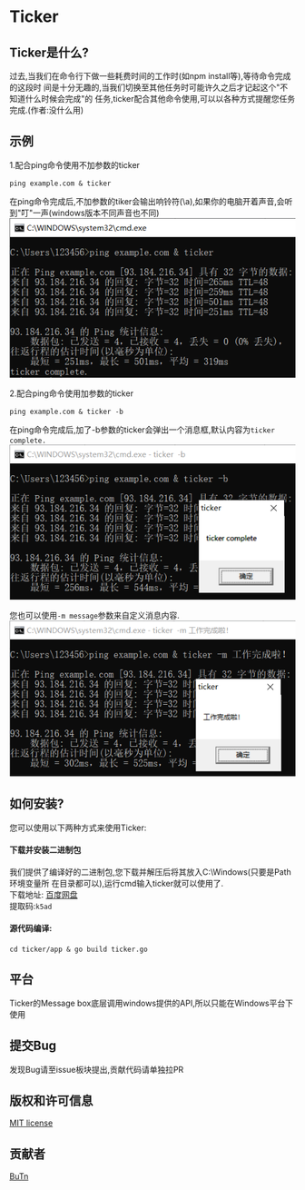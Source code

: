 Ticker  
=============================
 
## Ticker是什么?  
过去,当我们在命令行下做一些耗费时间的工作时(如npm install等),等待命令完成的这段时
间是十分无趣的,当我们切换至其他任务时可能许久之后才记起这个"不知道什么时候会完成"的
任务,ticker配合其他命令使用,可以以各种方式提醒您任务完成.(作者:没什么用)  

## 示例
1.配合ping命令使用不加参数的ticker
```
ping example.com & ticker
```
在ping命令完成后,不加参数的tiker会输出响铃符(\a),如果你的电脑开着声音,会听
到"叮"一声(windows版本不同声音也不同)  
![](https://github.com/kimmosc2/ticker/raw/master/assets/image/p2.png)  
  
  
2.配合ping命令使用加参数的ticker
```
ping example.com & ticker -b
```
在ping命令完成后,加了-b参数的ticker会弹出一个消息框,默认内容为`ticker complete.`
![](https://github.com/kimmosc2/ticker/raw/master/assets/image/p3.png)  
    
您也可以使用`-m message`参数来自定义消息内容.
![](https://github.com/kimmosc2/ticker/raw/master/assets/image/p4.png)    
  
  
## 如何安装? 
您可以使用以下两种方式来使用Ticker: 
#### 下载并安装二进制包 
我们提供了编译好的二进制包,您下载并解压后将其放入C:\Windows(只要是Path环境变量所
在目录都可以),运行cmd输入ticker就可以使用了.  
下载地址: [百度网盘](https://pan.baidu.com/s/1J9O73CnvfFhDHaF83F1k2A)  
提取码:`k5ad`
#### 源代码编译:
```
cd ticker/app & go build ticker.go
```

## 平台
Ticker的Message box底层调用windows提供的API,所以只能在Windows平台下使用
## 提交Bug  
发现Bug请至issue板块提出,贡献代码请单独拉PR
## 版权和许可信息  
[MIT license](https://github.com/kimmosc2/ticker/blob/master/LICENSE)
## 贡献者
[BuTn](https://github.com/kimmosc2)